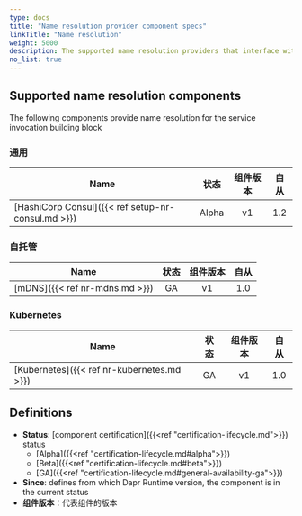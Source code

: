 ```yaml
---
type: docs
title: "Name resolution provider component specs"
linkTitle: "Name resolution"
weight: 5000
description: The supported name resolution providers that interface with Dapr service invocation
no_list: true
---
```


## Supported name resolution components

The following components provide name resolution for the service invocation building block

### 通用

| Name                                               |  状态   | 组件版本 | 自从  |
| -------------------------------------------------- |:-----:|:----:|:---:|
| [HashiCorp Consul]({{< ref setup-nr-consul.md >}}) | Alpha |  v1  | 1.2 |

### 自托管

| Name                           | 状态 | 组件版本 | 自从  |
| ------------------------------ |:--:|:----:|:---:|
| [mDNS]({{< ref nr-mdns.md >}}) | GA |  v1  | 1.0 |

### Kubernetes

| Name                                       | 状态 | 组件版本 | 自从  |
| ------------------------------------------ |:--:|:----:|:---:|
| [Kubernetes]({{< ref nr-kubernetes.md >}}) | GA |  v1  | 1.0 |

## Definitions

- **Status**: [component certification]({{<ref "certification-lifecycle.md">}}) status
   - [Alpha]({{<ref "certification-lifecycle.md#alpha">}})
   - [Beta]({{<ref "certification-lifecycle.md#beta">}})
   - [GA]({{<ref "certification-lifecycle.md#general-availability-ga">}})
- **Since**: defines from which Dapr Runtime version, the component is in the current status
- **组件版本**：代表组件的版本
